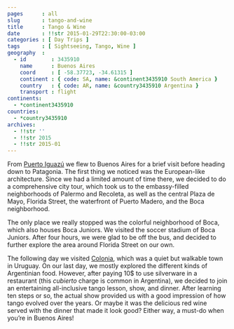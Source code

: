 ```yaml
---
pages      : all
slug       : tango-and-wine
title      : Tango & Wine
date       : !!str 2015-01-29T22:30:00-03:00
categories : [ Day Trips ]
tags       : [ Sightseeing, Tango, Wine ]
geography  :
  - id        : 3435910
    name      : Buenos Aires
    coord     : [ -58.37723, -34.61315 ]
    continent : { code: SA, name: &continent3435910 South America }
    country   : { code: AR, name: &country3435910 Argentina }
    transport : flight
continents:
  - *continent3435910
countries:
  - *country3435910
archives:
  - !!str ''
  - !!str 2015
  - !!str 2015-01
---
```


From [Puerto Iguazú](/blog/the-complete-picture-of-iguazu-falls.html) we flew to Buenos Aires for a brief visit before heading down to Patagonia. The first thing we noticed was the European-like architecture. Since we had a limited amount of time there, we decided to do a comprehensive city tour, which took us to the embassy-filled neighborhoods of Palermo and Recoleta, as well as the central Plaza de Mayo, Florida Street, the waterfront of Puerto Madero, and the Boca neighborhood.

The only place we really stopped was the colorful neighborhood of Boca, which also houses Boca Juniors. We visited the soccer stadium of Boca Juniors. After four hours, we were glad to be off the bus, and decided to further explore the area around Florida Street on our own.

The following day we visited [Colonia](/blog/the-quaint-town-of-colonia.html), which was a quiet but walkable town in Uruguay. On our last day, we mostly explored the different kinds of Argentinian food. However, after paying 10$ to use silverware in a restaurant (this *cubierto* charge is common in Argentina), we decided to join an entertaining all-inclusive tango lesson, show, and dinner. After learning ten steps or so, the actual show provided us with a good impression of how tango evolved over the years. Or maybe it was the delicious red wine served with the dinner that made it look good? Either way, a must-do when you’re in Buenos Aires!